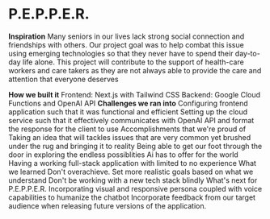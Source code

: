 # P.E.P.P.E.R.

**Inspiration**
Many seniors in our lives lack strong social connection and friendships with others. Our project goal was to help combat this issue using emerging technologies​ so that they never have to spend their day-to-day life alone. This project will contribute to the support of health-care workers and care takers as they are not always able to provide the care and attention that everyone deserves

**How we built it**
Frontend: Next.js with Tailwind CSS
Backend: Google Cloud Functions and OpenAI API
**Challenges we ran into**
Configuring frontend application such that it was functional and efficient
Setting up the cloud service such that it effectively communicates with OpenAI API and format the response for the client to use
Accomplishments that we're proud of
Taking an idea that will tackles issues that are very common yet brushed under the rug and bringing it to reality
Being able to get our foot through the door in exploring the endless possiblities Ai has to offer for the world
Having a working full-stack application with limited to no experience
What we learned
Don't overachieve. Set more realistic goals based on what we understand
Don't be working with a new tech stack blindly
What's next for P.E.P.P.E.R.
Incorporating visual and responsive persona coupled with voice capabilities to humanize the chatbot​
Incorporate feedback from our target audience when releasing future versions of the application.

